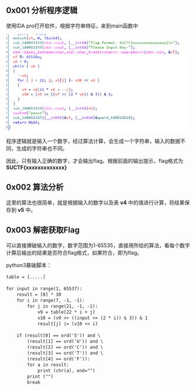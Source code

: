 ## 0x001 分析程序逻辑

使用IDA pro打开软件，根据字符串特征，来到main函数中

![](1.png)

程序逻辑就是输入一个数字，经过算法计算，会生成一个字符串，输入的数据不同，生成的字符串也不同。

因此，只有输入正确的数字，才会输出flag。根据前面的输出提示，flag格式为 **SUCTF{xxxxxxxxxxxxx}**

## 0x002 算法分析

这里的算法也很简单，就是根据输入的数字以及表 **v4** 中的值进行计算，将结果保存到 **v5** 中。

## 0x003 解密获取Flag

可以直接爆破输入的数字，数字范围为1-65535，直接用所给的算法，看每个数字计算后输出的结果是否符合flag格式，如果符合，即为flag。

python3暴破脚本：

```
table = [.....]

for input in range(1, 65537):
    result = [0] * 30
    for i in range(7, -1, -1):
        for j in range(21, -1, -1):
            v9 = table[22 * i + j]
            v10 = (v9 >> ((input >> (2 * i)) & 3)) & 1
            result[j] |= (v10 << i)
    
    if (result[0] == ord('S')) and \
        (result[1] == ord('U')) and \
        (result[2] == ord('C')) and \
        (result[3] == ord('T')) and \
        (result[4] == ord('F')):
        for a in result:
            print (chr(a), end="")
        print ("")
        break
```